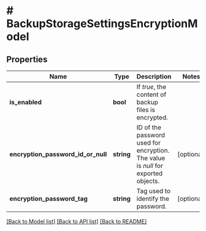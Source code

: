 # # BackupStorageSettingsEncryptionModel

## Properties

Name | Type | Description | Notes
------------ | ------------- | ------------- | -------------
**is_enabled** | **bool** | If *true*, the content of backup files is encrypted. |
**encryption_password_id_or_null** | **string** | ID of the password used for encryption. The value is *null* for exported objects. | [optional]
**encryption_password_tag** | **string** | Tag used to identify the password. | [optional]

[[Back to Model list]](../../README.md#models) [[Back to API list]](../../README.md#endpoints) [[Back to README]](../../README.md)
